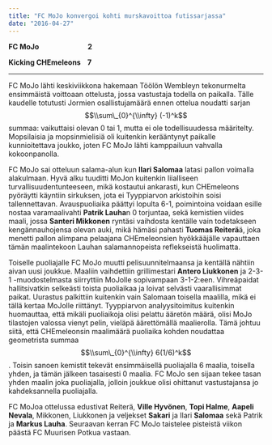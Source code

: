 ```yaml
---
title: "FC MoJo konvergoi kohti murskavoittoa futissarjassa"
date: "2016-04-27"
---
```


**FC MoJo                             2**

**Kicking CHEmeleons    7**

* * *

FC MoJo lähti keskiviikkona hakemaan Töölön Wembleyn tekonurmelta ensimmäistä voittoaan ottelusta, jossa vastustaja todella on paikalla. Tälle kaudelle totutusti Jormien osallistujamäärä ennen ottelua noudatti sarjan $$\\sum\_{0}^{\\infty} (-1)^k$$ summaa: vaikuttaisi olevan 0 tai 1, mutta ei ole todellisuudessa määritelty. Mopsilaisia ja mopsinmielisiä oli kuitenkin kerääntynyt paikalle kunnioitettava joukko, joten FC MoJo lähti kamppailuun vahvalla kokoonpanolla.

FC MoJo sai otteluun salama-alun kun **Ilari Salomaa** latasi pallon voimalla alakulmaan. Hyvä alku tuuditti MoJon kuitenkin liialliseen turvallisuudentunteeseen, mikä kostautui ankarasti, kun CHEmeleons pyöräytti käyntiin sirkuksen, jota ei Tyyppiarvon arkistoihin soisi tallennettavan. Avauspuoliaika päättyi lopulta 6-1, poimintoina voidaan esille nostaa varamaalivahti **Patrik Lauha**n 0 torjuntaa, sekä kemistien viides maali, jossa **Santeri Mikkonen** ryntäsi vaihdosta kentälle vain todetakseen kengännauhojensa olevan auki, mikä hämäsi pahasti **Tuomas Reiterä**ä, joka menetti pallon alimpana pelaajana CHEmeleonsien hyökkääjälle vapauttaen tämän maalintekoon Lauhan salamannopeista reflekseistä huolimatta.

Toiselle puoliajalle FC MoJo muutti pelisuunnitelmaansa ja kentällä nähtiin aivan uusi joukkue. Maaliin vaihdettiin grillimestari **Antero Liukkonen** ja 2-3-1 -muodostelmasta siirryttiin MoJolle sopivampaan 3-1-2:een. Vihreäpaidat hallitsivatkin selkeästi toista puoliaikaa ja loivat selvästi vaarallisimmat paikat. Uurastus palkittiin kuitenkin vain Salomaan toisella maalilla, mikä ei tällä kertaa MoJolle riittänyt. Tyyppiarvon analyysitoimitus kuitenkin huomauttaa, että mikäli puoliaikoja olisi pelattu ääretön määrä, olisi MoJo tilastojen valossa vienyt pelin, vieläpä äärettömällä maalierolla. Tämä johtuu siitä, että CHEmeleonsin maalimäärä puoliaika kohden noudattaa geometrista summaa $$\\sum\_{0}^{\\infty} 6(1/6)^k$$. Toisin sanoen kemistit tekevät ensimmäisellä puoliajalla 6 maalia, toisella yhden, ja tämän jälkeen tasaisesti 0 maalia. FC MoJo sen sijaan tekee tasan yhden maalin joka puoliajalla, jolloin joukkue olisi ohittanut vastustajansa jo kahdeksannella puoliajalla.

FC MoJoa ottelussa edustivat Reiterä, **Ville Hyvönen**, **Topi Halme**, **Aapeli Nevala**, Mikkonen, Liukkonen ja veljekset **Sakari** ja Ilari **Salomaa** sekä Patrik ja **Markus Lauha**. Seuraavan kerran FC MoJo taistelee pisteistä viikon päästä FC Muurisen Potkua vastaan.

